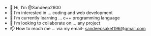 - 👋 Hi, I’m @Sandeep2900
- 👀 I’m interested in ... coding and web development
- 🌱 I’m currently learning ... c++ programming language
- 💞️ I’m looking to collaborate on ... any project
- 📫 How to reach me ... via my email- sandeepsaket196@gmail.com

<!---
Sandeep2900/Sandeep2900 is a ✨ special ✨ repository because its `README.md` (this file) appears on your GitHub profile.
You can click the Preview link to take a look at your changes.
--->
